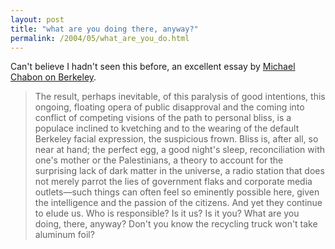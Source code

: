 ```yaml
---
layout: post
title: "what are you doing there, anyway?"
permalink: /2004/05/what_are_you_do.html
---
```


<p>Can't believe I hadn't seen this before, an excellent essay by <a href="http://www.michaelchabon.com/berkeley.html">Michael Chabon on Berkeley</a>.</p>

<blockquote>The result, perhaps inevitable, of this paralysis of good intentions, this ongoing, floating opera of public disapproval and the coming into conflict of competing visions of the path to personal bliss, is a populace inclined to kvetching and to the wearing of the default Berkeley facial expression, the suspicious frown. Bliss is, after all, so near at hand; the perfect egg, a good night's sleep, reconciliation with one's mother or the Palestinians, a theory to account for the surprising lack of dark matter in the universe, a radio station that does not merely parrot the lies of government flaks and corporate media outlets&#8212;such things can often feel so eminently possible here, given the intelligence and the passion of the citizens. And yet they continue to elude us. Who is responsible? Is it us? Is it you? What are you doing, there, anyway? Don't you know the recycling truck won't take aluminum foil? </blockquote>


